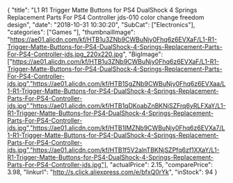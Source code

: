 {
	"title": "L1 R1 Trigger Matte Buttons for PS4 DualShock 4 Springs Replacement Parts For PS4 Controller jds-010 color change freedom design",
	"date": "2018-10-31 10:30:20",
	"SubCat": ["Electronics"],
	"categories": ["Games "],
	"thumbnailImage": "https://ae01.alicdn.com/kf/HTB1u3ZNb9CWBuNjy0Fhq6z6EVXaF/L1-R1-Trigger-Matte-Buttons-for-PS4-DualShock-4-Springs-Replacement-Parts-For-PS4-Controller-jds.jpg_220x220.jpg",
	"BigImage": ["https://ae01.alicdn.com/kf/HTB1u3ZNb9CWBuNjy0Fhq6z6EVXaF/L1-R1-Trigger-Matte-Buttons-for-PS4-DualShock-4-Springs-Replacement-Parts-For-PS4-Controller-jds.jpg","https://ae01.alicdn.com/kf/HTB1SgZNb9CWBuNjy0Fhq6z6EVXaa/L1-R1-Trigger-Matte-Buttons-for-PS4-DualShock-4-Springs-Replacement-Parts-For-PS4-Controller-jds.jpg","https://ae01.alicdn.com/kf/HTB1qDKoabZnBKNjSZFrq6yRLFXaY/L1-R1-Trigger-Matte-Buttons-for-PS4-DualShock-4-Springs-Replacement-Parts-For-PS4-Controller-jds.jpg","https://ae01.alicdn.com/kf/HTB1IMZNb9CWBuNjy0Fhq6z6EVXa7/L1-R1-Trigger-Matte-Buttons-for-PS4-DualShock-4-Springs-Replacement-Parts-For-PS4-Controller-jds.jpg","https://ae01.alicdn.com/kf/HTB1f5V2alnTBKNjSZPfq6zf1XXaY/L1-R1-Trigger-Matte-Buttons-for-PS4-DualShock-4-Springs-Replacement-Parts-For-PS4-Controller-jds.jpg"],
	"actualPrice": 2.15,
	"comparePrice": 3.98,
	"linkurl": "http://s.click.aliexpress.com/e/bfxQ0rYk",
	"inStock": 94
}
